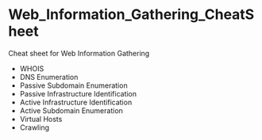 # Web_Information_Gathering_CheatSheet
Cheat sheet for Web Information Gathering

- WHOIS
- DNS Enumeration
- Passive Subdomain Enumeration
- Passive Infrastructure Identification
- Active Infrastructure Identification
- Active Subdomain Enumeration
- Virtual Hosts
- Crawling
